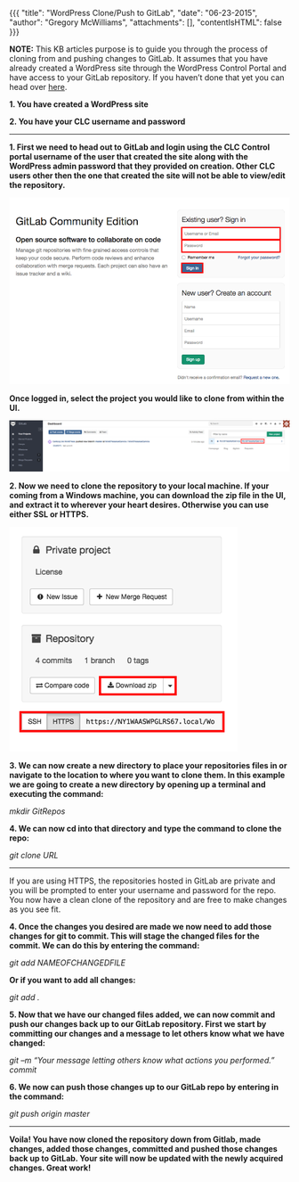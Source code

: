 {{{
  "title": "WordPress Clone/Push to GitLab",
  "date": "06-23-2015",
  "author": "Gregory McWilliams",
  "attachments": [],
  "contentIsHTML": false
}}}

**NOTE:** This KB articles purpose is to guide you through the process of cloning from and pushing changes to GitLab. It assumes that you have already created a WordPress site through the WordPress Control Portal and have access to your GitLab repository. If you haven’t done that yet you can head over [here](https://github.com/EasiGregory/PublicKB/blob/master/Managed%20Services/getting-started-with-managed-wordpress.md "Getting Started with Managed WordPress").

**1. You have created a WordPress site**

**2. You have your CLC username and password**

---

**1. First we need to head out to GitLab and login using the CLC Control portal username of the user that created the site along with the WordPress admin password that they provided on creation. Other CLC users other then the one that created the site will not be able to view/edit the repository.**

![](../images/wp_clone_push_gitlab/GitLabLoginPage.png "GitLabLoginPage.png")

**Once logged in, select the project you would like to clone from within the UI.**

![](../images/wp_clone_push_gitlab/GitLabAccountDetails.png "GitLabAccountDetails.png")

**2. Now we need to clone the repository to your local machine.  If your coming from a Windows machine, you can download the zip file in the UI, and extract it to wherever your heart desires. Otherwise you can use either SSL or HTTPS.**

![](../images/wp_clone_push_gitlab/CloneLinks.png "CloneLinks.png")

**3. We can now create a new directory to place your repositories files in or navigate to the location to where you want to clone them. In this example we are going to create a new directory by opening up a terminal and executing the command:**

*mkdir GitRepos*

**4. We can now cd into that directory and type the command to clone the repo:**

*git clone URL*

---

If you are using HTTPS, the repositories hosted in GitLab are private and you will be prompted to enter your username and password for the repo. You now have a clean clone of the repository and are free to make changes as you see fit.

**4. Once the changes you desired are made we now need to add those changes for git to commit. This will stage the changed files for the commit. We can do this by entering the command:**

*git add NAMEOFCHANGEDFILE*

**Or if you want to add all changes:**

*git add .*

**5. Now that we have our changed files added, we can now commit and push our changes back up to our GitLab repository. First we start by committing our changes and a message to let others know what we have changed:**

*git –m “Your message letting others know what actions you performed.” commit*

**6. We now can push those changes up to our GitLab repo by entering in the command:**

*git push origin master*

---

**Voila! You have now cloned the repository down from Gitlab, made changes, added those changes, committed and pushed those changes back up to GitLab. Your site will now be updated with the newly acquired changes. Great work!**